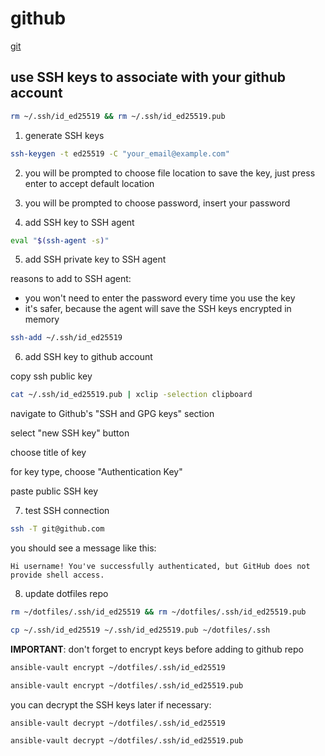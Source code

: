 
# github

[git](./git.md)

## use SSH keys to associate with your github account

```bash
rm ~/.ssh/id_ed25519 && rm ~/.ssh/id_ed25519.pub
```

1. generate SSH keys

```bash
ssh-keygen -t ed25519 -C "your_email@example.com"
```

2. you will be prompted to choose file location to save the key, just press enter to accept default location

3. you will be prompted to choose password, insert your password

4. add SSH key to SSH agent

```bash
eval "$(ssh-agent -s)"
```

5. add SSH private key to SSH agent

reasons to add to SSH agent:
- you won't need to enter the password every time you use the key
- it's safer, because the agent will save the SSH keys encrypted in memory

```bash
ssh-add ~/.ssh/id_ed25519
```

6. add SSH key to github account

copy ssh public key

```bash
cat ~/.ssh/id_ed25519.pub | xclip -selection clipboard
```

navigate to Github's "SSH and GPG keys" section

select "new SSH key" button

choose title of key

for key type, choose "Authentication Key"

paste public SSH key

7. test SSH connection

```bash
ssh -T git@github.com
```

you should see a message like this:

```
Hi username! You've successfully authenticated, but GitHub does not provide shell access.
```

8. update dotfiles repo

```bash
rm ~/dotfiles/.ssh/id_ed25519 && rm ~/dotfiles/.ssh/id_ed25519.pub
```

```bash
cp ~/.ssh/id_ed25519 ~/.ssh/id_ed25519.pub ~/dotfiles/.ssh
```

**IMPORTANT**: don't forget to encrypt keys before adding to github repo

```bash
ansible-vault encrypt ~/dotfiles/.ssh/id_ed25519
```

```bash
ansible-vault encrypt ~/dotfiles/.ssh/id_ed25519.pub
```

you can decrypt the SSH keys later if necessary:

```bash
ansible-vault decrypt ~/dotfiles/.ssh/id_ed25519
```

```bash
ansible-vault decrypt ~/dotfiles/.ssh/id_ed25519.pub
```
